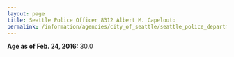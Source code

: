 ```yaml
---
layout: page
title: Seattle Police Officer 8312 Albert M. Capelouto
permalink: /information/agencies/city_of_seattle/seattle_police_department/copbook/8312/
---
```


**Age as of Feb. 24, 2016:** 30.0
